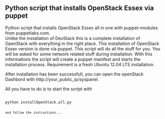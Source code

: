 <h2>Python script that installs OpenStack Essex via puppet</h2>

Python script that installs OpenStack Essex all in one with puppet-modules from puppetlabs.com.  
Unlike the installation of DevStack this is a complete installation of OpenStack with everything in the right place. 
This installation of OpenStack Essex version is done via puppet. This script will do all the stuff for you. 
You will be asked for some network related stuff during installation. With this informations the script will 
create a puppet manifest and starts the installation process. 
Requirement is a fresh Ubuntu 12.04 LTS installation.

After installation has been successfull, you can open the openStack Dashbord with http://your_public_ip/syspanel.


All you have to do is to start the script with 
<pre><code>
python installOpenStack.all.py
<code><pre>

and follow the instructions...

